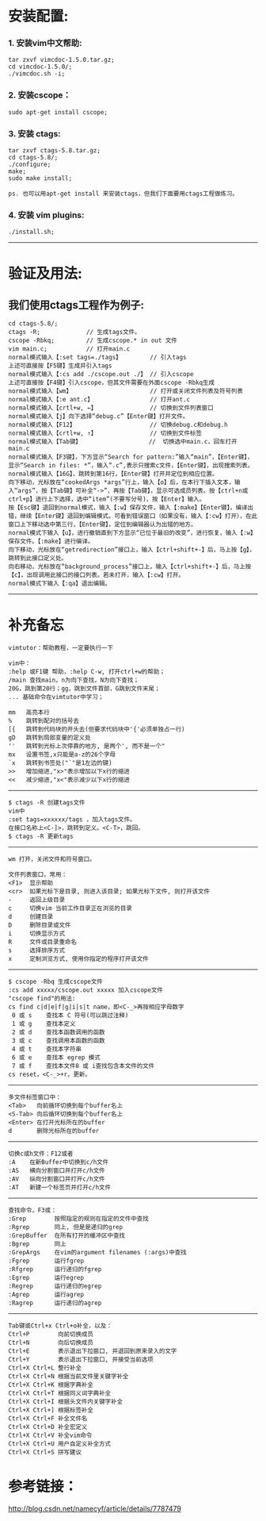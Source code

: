 # 安装配置:

### 1. 安装vim中文帮助: 
	tar zxvf vimcdoc-1.5.0.tar.gz; 
	cd vimcdoc-1.5.0/; 
	./vimcdoc.sh -i; 

### 2. 安装cscope： 
	sudo apt-get install cscope; 

### 3. 安装 ctags: 
	tar zxvf ctags-5.8.tar.gz;
	cd ctags-5.8/; 
	./configure;
	make; 
	sudo make install;

	ps. 也可以用apt-get install 来安装ctags，但我们下面要用ctags工程做练习。
 
### 4. 安装 vim plugins: 
	./install.sh;
---
# 验证及用法:

## 我们使用ctags工程作为例子:
	cd ctags-5.8/;
	ctags -R;             // 生成tags文件。
	cscope -Rbkq;         // 生成cscope.* in out 文件
	vim main.c;           // 打开main.c
	normal模式输入【:set tags=./tags】        // 引入tags
	上述可直接按【F5键】生成并引入tags
	normal模式输入【:cs add ./cscope.out ./】 // 引入cscope
	上述可直接按【F4键】引入cscope，但其文件需要在外面cscope -Rbkq生成
	normal模式输入【wm】                      // 打开或关闭文件列表及符号列表
	normal模式输入【:e ant.c】                // 打开ant.c
	normal模式输入【crtl+w, ←】               // 切换到文件列表窗口
	normal模式输入【j】向下选择“debug.c”【Enter键】打开文件。
	normal模式输入【F12】                     // 切换debug.c和debug.h
	normal模式输入【crtl+w, ↑】               // 切换到文件标签
	normal模式输入【Tab键】                   //  切换选中main.c，回车打开main.c
	normal模式输入【F3键】，下方显示“Search for pattern:”输入“main”，【Enter键】，显示“Search in files: *”，输入“.c”,表示只搜索c文件，【Enter键】，出现搜索列表。
	normal模式输入【16G】，跳转到第16行，【Enter键】打开并定位到相应位置。
	向下移动，光标放在“cookedArgs *args”行上，输入【o】后，在本行下插入文本，输入“args”，按【Tab键】可补全“->”，再按【Tab键】，显示可选成员列表。按【ctrl+n或ctrl+p】进行上下选择，选中“item”(不要写分号)，按【Enter】输入。
	按【Esc键】退回到normal模式，输入【:w】保存文件，输入【:make】【Enter键】，编译出错，继续【Enter键】退回到编辑模式。可看到错误窗口（如果没有，输入【:cw】打开），在此窗口上下移动选中第三行，【Enter键】，定位到编辑器认为出错的地方。
	normal模式下输入【u】，进行撤销直到下方显示“已位于最旧的改变”，进行恢复，输入【:w】保存文件。【:make】进行编译。
	向下移动，光标放在“getredirection”接口上，输入【ctrl+shift+-】后，马上按【g】，跳转到此接口定义处。
	向右移动，光标放在“background_process”接口上，输入【ctrl+shift+-】后，马上按【c】，出现调用此接口的接口列表。若未打开，输入【:cw】打开。
	normal模式下输入【:qa】退出编辑。
---
# 补充备忘

	vimtutor：帮助教程，一定要执行一下
  
	vim中：
	:help 或F1键 帮助，:help C-w, 打开ctrl+w的帮助；
	/main 查找main，n为向下查找，N为向下查找；
	20G，跳到第20行；gg，跳到文件首部，G跳到文件末尾；
	... 基础命令在vimtutor中学习；
  
	mm   高亮本行
	%    跳转到配对的括号去
	[{   跳转到代码块的开头去(但要求代码块中'{'必须单独占一行)
	gD   跳转到局部变量的定义处
	''   跳转到光标上次停靠的地方, 是两个', 而不是一个"
	mx   设置书签,x只能是a-z的26个字母
	`x   跳转到书签处("`"是1左边的键)
	>>   增加缩进,"x>"表示增加以下x行的缩进
	<<   减少缩进,"x<"表示减少以下x行的缩进
---
	$ ctags -R 创建tags文件
	vim中
	:set tags=xxxxxx/tags ，加入tags文件。
	在接口名称上<C-]>，跳转到定义。<C-T>，跳回。
	$ ctags -R 更新tags
---
	wm 打开，关闭文件和符号窗口。
  
	文件列表窗口，常用：
	<F1>  显示帮助
	<cr>  如果光标下是目录, 则进入该目录; 如果光标下文件, 则打开该文件
	-     返回上级目录
	c     切换vim 当前工作目录正在浏览的目录
	d     创建目录
	D     删除目录或文件
	i     切换显示方式
	R     文件或目录重命名
	s     选择排序方式
	x     定制浏览方式, 使用你指定的程序打开该文件
---
	$ cscope -Rbq 生成cscope文件
	:cs add xxxxx/cscope.out xxxxx 加入cscope文件
	"cscope find"的用法:
	cs find c|d|e|f|g|i|s|t name，即<C-_>再按相应字母数字
	 0 或 s    查找本 C 符号(可以跳过注释)
	 1 或 g    查找本定义
	 2 或 d    查找本函数调用的函数
	 3 或 c    查找调用本函数的函数
	 4 或 t    查找本字符串
	 6 或 e    查找本 egrep 模式
	 7 或 f    查找本文件8 或 i查找包含本文件的文件
	cs reset，<C-_>+r，更新。
---
	多文件标签窗口中：
	<Tab>   向前循环切换到每个buffer名上
	<S-Tab> 向后循环切换到每个buffer名上
	<Enter> 在打开光标所在的buffer
	d       删除光标所在的buffer

---
	切换c或h文件：F12或者
	:A    在新Buffer中切换到c/h文件
	:AS   横向分割窗口并打开c/h文件
	:AV   纵向分割窗口并打开c/h文件
	:AT   新建一个标签页并打开c/h文件
---
	查找命令，F3或：
	:Grep        按照指定的规则在指定的文件中查找
	:Rgrep       同上, 但是是递归的grep
	:GrepBuffer  在所有打开的缓冲区中查找
	:Bgrep       同上
	:GrepArgs    在vim的argument filenames (:args)中查找
	:Fgrep       运行fgrep
	:Rfgrep      运行递归的fgrep
	:Egrep       运行egrep
	:Regrep      运行递归的egrep
	:Agrep       运行agrep
	:Ragrep      运行递归的agrep
---
	Tab键或Ctrl+x Ctrl+o补全，以及：
	Ctrl+P        向前切换成员
	Ctrl+N        向后切换成员
	Ctrl+E        表示退出下拉窗口, 并退回到原来录入的文字
	Ctrl+Y        表示退出下拉窗口, 并接受当前选项
	Ctrl+X Ctrl+L 整行补全
	Ctrl+X Ctrl+N 根据当前文件里关键字补全
	Ctrl+X Ctrl+K 根据字典补全
	Ctrl+X Ctrl+T 根据同义词字典补全
	Ctrl+X Ctrl+I 根据头文件内关键字补全
	Ctrl+X Ctrl+] 根据标签补全
	Ctrl+X Ctrl+F 补全文件名
	Ctrl+X Ctrl+D 补全宏定义
	Ctrl+X Ctrl+V 补全vim命令
	Ctrl+X Ctrl+U 用户自定义补全方式
	Ctrl+X Ctrl+S 拼写建议

# 参考链接：

http://blog.csdn.net/namecyf/article/details/7787479

